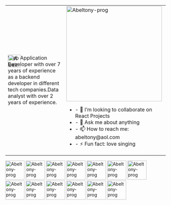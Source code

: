 
<!--
**abeltony-prog/abeltony-prog** is a ✨ _special_ ✨ repository because its `README.md` (this file) appears on your GitHub profile.

Here are some ideas to get you started:

![GitHub Activity Graph](https://activity-graph.herokuapp.com/graph?username=abeltony-prog&theme=dracula&hide_border=true)
-->

<table>
<tr>
  <td valign="left">
  <div>
        <img style="margin_left:120px;position:absolute;" width="40px" src="https://www.citypng.com/public/uploads/small/11640439066gvdicej5lgzwysh67xgewiixiqsmd6phvcidruhbvrizlpwtl7qhjckdiizpl7lvj3dgyl780ezhsdo2yp6bqe8tvg7eqvaa1p6n.png" width="300" alt="Abeltony-prog"/>
      <p>Web Application Developer with over 7 years of experience as a backend developer in different tech companies.Data analyst with over 2 years of experience.</p>
      </div>
<td >

   <a>
      <img src="https://cdn.dribbble.com/users/2592071/screenshots/7327591/logo-artboard_2_4x_4x.png" width="300" alt="Abeltony-prog"/>
      <ul>
        <li>- 👯 I’m looking to collaborate on React Projects</li>
        <li>- 💬 Ask me about anything</li>
        <li>- 📫 How to reach me: abeltony@aol.com</li>
        <li>- ⚡ Fun fact: love singing</li>
      </ul>
  </a>

  </td>

</tr>
</table>

<div>
  
   <img width="60" src="https://upload.wikimedia.org/wikipedia/commons/thumb/9/9a/Laravel.svg/1200px-Laravel.svg.png" width="300" alt="Abeltony-prog"/>
  <img width="60" src="https://upload.wikimedia.org/wikipedia/commons/thumb/1/17/GraphQL_Logo.svg/1200px-GraphQL_Logo.svg.png" width="300" alt="Abeltony-prog"/>
  <img width="60" src="https://cdn-icons-png.flaticon.com/512/5968/5968342.png" width="300" alt="Abeltony-prog"/>
  <img width="60" src="https://cdn-icons-png.flaticon.com/512/5968/5968218.png" width="300" alt="Abeltony-prog"/>
  <img width="60" src="https://cdn-icons-png.flaticon.com/512/5968/5968292.png" width="300" alt="Abeltony-prog"/>
  <img width="60" src="https://cdn-icons-png.flaticon.com/512/5968/5968350.png" width="300" alt="Abeltony-prog"/>
  <img width="60" src="https://cdn-icons-png.flaticon.com/512/5968/5968381.png" width="300" alt="Abeltony-prog"/>
  <img width="60" src="https://cdn-icons-png.flaticon.com/512/919/919847.png" width="300" alt="Abeltony-prog"/>
  <img width="60" src="https://laravel-livewire.com/img/twitter.png"          width="300" alt="Abeltony-prog"/>
  <img width="60" src="https://cdn-icons-png.flaticon.com/512/1688/1688400.png" width="300" alt="Abeltony-prog"/>
  <img width="60" src="https://cdn-icons-png.flaticon.com/512/1688/1688413.png" width="300" alt="Abeltony-prog"/>
   <img width="60" src="https://cdn-icons-png.flaticon.com/512/5968/5968313.png" width="300" alt="Abeltony-prog"/>
  <img width="60" src="https://cdn-icons-png.flaticon.com/512/1199/1199128.png" width="300" alt="Abeltony-prog"/>
      <ul>
  </div>
  



